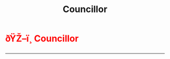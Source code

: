 ﻿---
lang: en-US
title: Councillor
prev: Chronomancer
next: CursedWolf
---
# <font color=red>ðŸŽ–ï¸ <b>Councillor</b></font> <Badge text="Killing" type="tip" vertical="middle"/>
---



